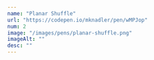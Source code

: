 ```yaml
---
name: "Planar Shuffle"
url: "https://codepen.io/mknadler/pen/wMPJop"
num: 2
image: "/images/pens/planar-shuffle.png"
imageAlt: ""
desc: ""
---
```


